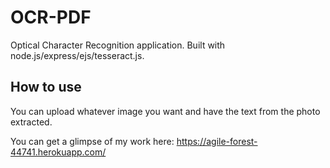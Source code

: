 # OCR-PDF
Optical Character Recognition application. Built with node.js/express/ejs/tesseract.js.  

## How to use
You can upload whatever image you want and have the text from the photo extracted.

You can get a glimpse of my work here: https://agile-forest-44741.herokuapp.com/
